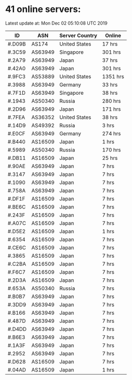 # 41 online servers:

Latest update at: Mon Dec 02 05:10:08 UTC 2019

| ID | ASN | Server Country | Online |
| -- | --- | -------------- | ------ |
| #.D09B | AS174 | United States | 17 hrs |
| #.3C59 | AS63949 | Singapore | 301 hrs |
| #.2A79 | AS63949 | Japan | 37 hrs |
| #.42A0 | AS63949 | Japan | 301 hrs |
| #.9FC3 | AS53889 | United States | 1351 hrs |
| #.3988 | AS63949 | Germany | 33 hrs |
| #.7F1D | AS63949 | Singapore | 38 hrs |
| #.1943 | AS50340 | Russia | 280 hrs |
| #.2D96 | AS63949 | Japan | 171 hrs |
| #.7FEA | AS36352 | United States | 38 hrs |
| #.14D9 | AS49392 | Russia | 3 hrs |
| #.E0CF | AS63949 | Germany | 274 hrs |
| #.B440 | AS16509 | Japan | 1 hrs |
| #.5989 | AS50340 | Russia | 170 hrs |
| #.DB11 | AS16509 | Japan | 25 hrs |
| #.90AE | AS63949 | Japan | 7 hrs |
| #.3147 | AS63949 | Japan | 7 hrs |
| #.1090 | AS63949 | Japan | 7 hrs |
| #.758A | AS63949 | Japan | 7 hrs |
| #.DF1F | AS16509 | Japan | 7 hrs |
| #.BE6C | AS16509 | Japan | 7 hrs |
| #.243F | AS16509 | Japan | 7 hrs |
| #.A07C | AS16509 | Japan | 7 hrs |
| #.D5E2 | AS16509 | Japan | 1 hrs |
| #.6354 | AS16509 | Japan | 7 hrs |
| #.CE6C | AS16509 | Japan | 7 hrs |
| #.3865 | AS16509 | Japan | 7 hrs |
| #.C2BA | AS16509 | Japan | 7 hrs |
| #.F6C7 | AS16509 | Japan | 7 hrs |
| #.2D3A | AS16509 | Japan | 7 hrs |
| #.653A | AS50340 | Russia | 7 hrs |
| #.B0B7 | AS63949 | Japan | 7 hrs |
| #.3DD9 | AS63949 | Japan | 7 hrs |
| #.B166 | AS63949 | Japan | 7 hrs |
| #.487D | AS63949 | Japan | 7 hrs |
| #.D4DD | AS63949 | Japan | 7 hrs |
| #.B6E3 | AS63949 | Japan | 7 hrs |
| #.1A3F | AS63949 | Japan | 7 hrs |
| #.2952 | AS63949 | Japan | 7 hrs |
| #.D628 | AS16509 | Japan | 7 hrs |
| #.04AD | AS16509 | Japan | 1 hrs |

